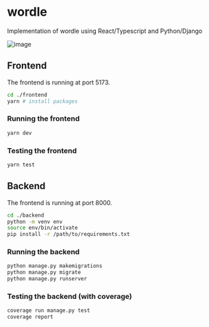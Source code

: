 # wordle
Implementation of wordle using React/Typescript and Python/Django

![image](https://github.com/user-attachments/assets/a750a33f-2269-4e7b-b674-98a2ce370c2f)


## Frontend

The frontend is running at port 5173.

```bash
cd ./frontend
yarn # install packages
```

### Running the frontend
```bash
yarn dev
```

### Testing the frontend
```bash
yarn test
```

## Backend

The frontend is running at port 8000.

```bash
cd ./backend
python -m venv env
source env/bin/activate
pip install -r /path/to/requirements.txt
```

### Running the backend
```bash
python manage.py makemigrations
python manage.py migrate
python manage.py runserver
```

### Testing the backend (with coverage)
```bash
coverage run manage.py test
coverage report
```

